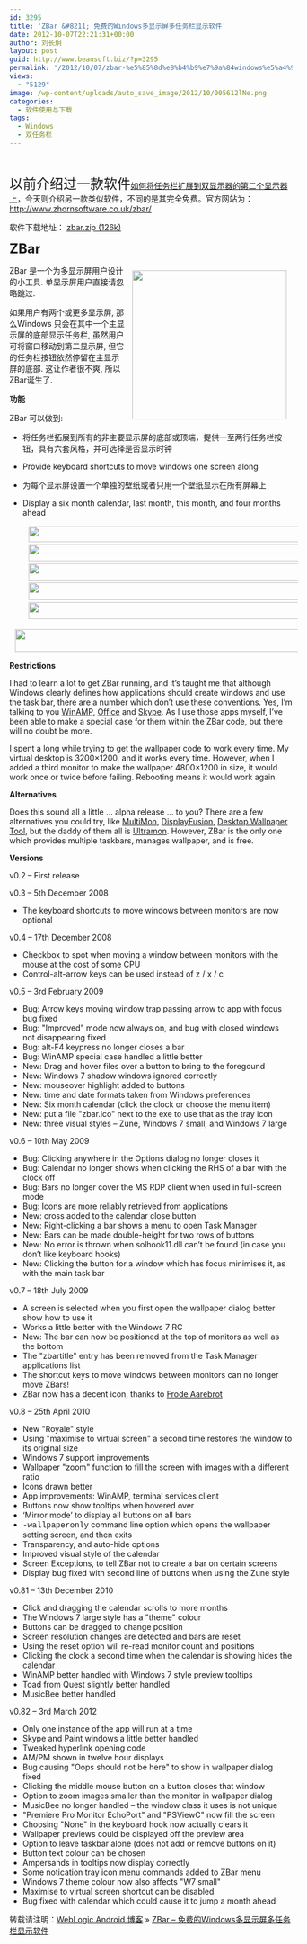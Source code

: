 ```yaml
---
id: 3295
title: 'ZBar &#8211; 免费的Windows多显示屏多任务栏显示软件'
date: 2012-10-07T22:21:31+00:00
author: 刘长炯
layout: post
guid: http://www.beansoft.biz/?p=3295
permalink: '/2012/10/07/zbar-%e5%85%8d%e8%b4%b9%e7%9a%84windows%e5%a4%9a%e6%98%be%e7%a4%ba%e5%b1%8f%e5%a4%9a%e4%bb%bb%e5%8a%a1%e6%a0%8f%e6%98%be%e7%a4%ba%e8%bd%af%e4%bb%b6/'
views:
  - "5129"
image: /wp-content/uploads/auto_save_image/2012/10/005612lNe.png
categories:
  - 软件使用与下载
tags:
  - Windows
  - 双任务栏
---
```

&#160;

<span style="font-size: x-large">以前介绍过一款软件</span>[如何将任务栏扩展到双显示器的第二个显示器上](http://www.beansoft.biz/?p=1198)，今天则介绍另一款类似软件，不同的是其完全免费。官方网站为：<http://www.zhornsoftware.co.uk/zbar/>

软件下载地址：[<img border="0" alt="" src="http://www.beansoft.biz/wp-content/uploads/auto_save_image/2012/10/0056136Vt.gif" />](http://www.zhornsoftware.co.uk/zbar/zbar.zip) [zbar.zip (126k)](http://www.zhornsoftware.co.uk/zbar/zbar.zip) [<img border="0" alt="" src="http://www.beansoft.biz/wp-content/uploads/auto_save_image/2012/10/00561320B.gif" />](http://www.zhornsoftware.co.uk/zbar/zbar.zip)

<span style="font-size: x-large"><strong>ZBar</strong></span>

<span><img hspace="10" alt="" vspace="10" align="right" src="http://www.beansoft.biz/wp-content/uploads/auto_save_image/2012/10/005609RzZ.png" width="275" height="265" /> ZBar 是一个为多显示屏用户设计的小工具. 单显示屏用户直接请忽略跳过. </span>

<span>如果用户有两个或更多显示屏, 那么Windows 只会在其中一个主显示屏的底部显示任务栏, 虽然用户可将窗口移动到第二显示屏, 但它的任务栏按钮依然停留在主显示屏的底部. 这让作者很不爽, 所以ZBar诞生了. </span>

<span><strong>功能</strong></span>

<span>ZBar 可以做到: </span>

  * 将任务栏拓展到所有的非主要显示屏的底部或顶端，提供一至两行任务栏按钮，具有六套风格，并可选择是否显示时钟 
  * Provide keyboard shortcuts to move windows one screen along 
  * 为每个显示屏设置一个单独的壁纸或者只用一个壁纸显示在所有屏幕上 
  * Display a six month calendar, last month, this month, and four months ahead 

    <img title="Windows XP classic" hspace="10" alt="" vspace="2" src="http://www.beansoft.biz/wp-content/uploads/auto_save_image/2012/10/005610RKL.png" width="594" height="28" />  
    <img title="Windows XP default" hspace="10" alt="" vspace="2" src="http://www.beansoft.biz/wp-content/uploads/auto_save_image/2012/10/005610L2Y.png" width="594" height="30" />  
    <img title="Vista" hspace="10" alt="" vspace="2" src="http://www.beansoft.biz/wp-content/uploads/auto_save_image/2012/10/0056113c4.png" width="594" height="30" />  
    <img title="Zune" hspace="10" alt="" vspace="2" src="http://www.beansoft.biz/wp-content/uploads/auto_save_image/2012/10/0056112A1.png" width="594" height="31" />  
    <img title="Windows 7 small" hspace="10" alt="" vspace="2" src="http://www.beansoft.biz/wp-content/uploads/auto_save_image/2012/10/005612tfJ.png" width="594" height="30" />  
<img title="Windows 7 large" hspace="10" alt="" vspace="2" src="http://www.beansoft.biz/wp-content/uploads/auto_save_image/2012/10/005612lNe.png" width="594" height="40" />

**Restrictions**

I had to learn a lot to get ZBar running, and it&#8217;s taught me that although Windows clearly defines how applications should create windows and use the task bar, there are a number which don&#8217;t use these conventions. Yes, I&#8217;m talking to you [<img border="0" alt="" src="http://www.beansoft.biz/wp-content/uploads/auto_save_image/2012/10/005613eHI.gif" />WinAMP](http://www.winamp.com), [<img border="0" alt="" src="http://www.beansoft.biz/wp-content/uploads/auto_save_image/2012/10/005613eHI.gif" />Office](http://www.microsoft.com/office) and [<img border="0" alt="" src="http://www.beansoft.biz/wp-content/uploads/auto_save_image/2012/10/005613eHI.gif" />Skype](http://www.skype.com/). As I use those apps myself, I&#8217;ve been able to make a special case for them within the ZBar code, but there will no doubt be more.

I spent a long while trying to get the wallpaper code to work every time. My virtual desktop is 3200&#215;1200, and it works every time. However, when I added a third monitor to make the wallpaper 4800&#215;1200 in size, it would work once or twice before failing. Rebooting means it would work again.

**Alternatives**

Does this sound all a little &#8230; alpha release &#8230; to you? There are a few alternatives you could try, like [<img border="0" alt="" src="http://www.beansoft.biz/wp-content/uploads/auto_save_image/2012/10/005613eHI.gif" />MultiMon](http://www.mediachance.com/free/multimon.htm), [<img border="0" alt="" src="http://www.beansoft.biz/wp-content/uploads/auto_save_image/2012/10/005613eHI.gif" />DisplayFusion](http://www.binaryfortress.com/displayfusion/), [<img border="0" alt="" src="http://www.beansoft.biz/wp-content/uploads/auto_save_image/2012/10/005613eHI.gif" />Desktop Wallpaper Tool](http://www.wallpapertool.com/), but the daddy of them all is [<img border="0" alt="" src="http://www.beansoft.biz/wp-content/uploads/auto_save_image/2012/10/005613eHI.gif" />Ultramon](http://www.ultramon.com). However, ZBar is the only one which provides multiple taskbars, manages wallpaper, and is free.

<a name="versions"></a>**Versions**

v0.2 &#8211; First release

v0.3 &#8211; 5th December 2008

  * The keyboard shortcuts to move windows between monitors are now optional 

v0.4 &#8211; 17th December 2008

  * Checkbox to spot when moving a window between monitors with the mouse at the cost of some CPU 
  * Control-alt-arrow keys can be used instead of z / x / c 

v0.5 &#8211; 3rd February 2009

  * Bug: Arrow keys moving window trap passing arrow to app with focus bug fixed 
  * Bug: "Improved" mode now always on, and bug with closed windows not disappearing fixed 
  * Bug: alt-F4 keypress no longer closes a bar 
  * Bug: WinAMP special case handled a little better 
  * New: Drag and hover files over a button to bring to the foregound 
  * New: Windows 7 shadow windows ignored correctly 
  * New: mouseover highlight added to buttons 
  * New: time and date formats taken from Windows preferences 
  * New: Six month calendar (click the clock or choose the menu item) 
  * New: put a file "zbar.ico" next to the exe to use that as the tray icon 
  * New: three visual styles &#8211; Zune, Windows 7 small, and Windows 7 large 

v0.6 &#8211; 10th May 2009

  * Bug: Clicking anywhere in the Options dialog no longer closes it 
  * Bug: Calendar no longer shows when clicking the RHS of a bar with the clock off 
  * Bug: Bars no longer cover the MS RDP client when used in full-screen mode 
  * Bug: Icons are more reliably retrieved from applications 
  * New: cross added to the calendar close button 
  * New: Right-clicking a bar shows a menu to open Task Manager 
  * New: Bars can be made double-height for two rows of buttons 
  * New: No error is thrown when solhook11.dll can&#8217;t be found (in case you don&#8217;t like keyboard hooks) 
  * New: Clicking the button for a window which has focus minimises it, as with the main task bar 

v0.7 &#8211; 18th July 2009

  * A screen is selected when you first open the wallpaper dialog better show how to use it 
  * Works a little better with the Windows 7 RC 
  * New: The bar can now be positioned at the top of monitors as well as the bottom 
  * The "zbartitle" entry has been removed from the Task Manager applications list 
  * The shortcut keys to move windows between monitors can no longer move ZBars! 
  * ZBar now has a decent icon, thanks to [Frode Aarebrot](http://tomrevell.conforums.com/index.cgi?board=zbargeneral&action=display&num=1246977144) 

v0.8 &#8211; 25th April 2010

  * New "Royale" style 
  * Using "maximise to virtual screen" a second time restores the window to its original size 
  * Windows 7 support improvements 
  * Wallpaper "zoom" function to fill the screen with images with a different ratio 
  * Icons drawn better 
  * App improvements: WinAMP, terminal services client 
  * Buttons now show tooltips when hovered over 
  * &#8216;Mirror mode&#8217; to display all buttons on all bars 
  * <span style="font-family: courier new">-wallpaperonly</span> command line option which opens the wallpaper setting screen, and then exits 
  * Transparency, and auto-hide options 
  * Improved visual style of the calendar 
  * Screen Exceptions, to tell ZBar not to create a bar on certain screens 
  * Display bug fixed with second line of buttons when using the Zune style 

v0.81 &#8211; 13th December 2010

  * Click and dragging the calendar scrolls to more months 
  * The Windows 7 large style has a "theme" colour 
  * Buttons can be dragged to change position 
  * Screen resolution changes are detected and bars are reset 
  * Using the reset option will re-read monitor count and positions 
  * Clicking the clock a second time when the calendar is showing hides the calendar 
  * WinAMP better handled with Windows 7 style preview tooltips 
  * Toad from Quest slightly better handled 
  * MusicBee better handled 

<span><span>v0.82 &#8211; 3rd March 2012</span></span>

  * Only one instance of the app will run at a time 
  * Skype and Paint windows a little better handled 
  * Tweaked hyperlink opening code 
  * AM/PM shown in twelve hour displays 
  * Bug causing "Oops should not be here" to show in wallpaper dialog fixed 
  * Clicking the middle mouse button on a button closes that window 
  * Option to zoom images smaller than the monitor in wallpaper dialog 
  * MusicBee no longer handled &#8211; the window class it uses is not unique 
  * "Premiere Pro Monitor EchoPort" and "PSViewC" now fill the screen 
  * Choosing "None" in the keyboard hook now actually clears it 
  * Wallpaper previews could be displayed off the preview area 
  * Option to leave taskbar alone (does not add or remove buttons on it) 
  * Button text colour can be chosen 
  * Ampersands in tooltips now display correctly 
  * Some notication tray icon menu commands added to ZBar menu 
  * Windows 7 theme colour now also affects "W7 small" 
  * Maximise to virtual screen shortcut can be disabled 
  * Bug fixed with calendar which could cause it to jump a month ahead 

<span><span><a name="download"></a></span></span>

转载请注明：[WebLogic Android 博客](http://www.beansoft.biz) &raquo; [ZBar &#8211; 免费的Windows多显示屏多任务栏显示软件](http://www.beansoft.biz/2012/10/07/zbar-%e5%85%8d%e8%b4%b9%e7%9a%84windows%e5%a4%9a%e6%98%be%e7%a4%ba%e5%b1%8f%e5%a4%9a%e4%bb%bb%e5%8a%a1%e6%a0%8f%e6%98%be%e7%a4%ba%e8%bd%af%e4%bb%b6/)
